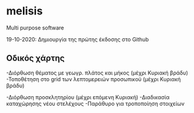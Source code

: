 # melisis
Multi purpose software


19-10-2020: Δημιουργία της πρώτης έκδοσης στο Github


Οδικός χάρτης
------------------------------------------

-Διόρθωση θέματος με γεωγρ. πλάτος και μήκος (μέχρι Κυριακή βράδυ)
-Τοποθέτηση στο grid των λεπτομερειών προσωπικού (μέχρι Κυριακή βράδυ)

-Διόρθωση προσκλητηρίου  (μέχρι επόμενη Κυριακή)
-Διαδικασία καταχώρησης νέου στελέχους
-Παράθυρο για τροποποίηση στοιχείων

